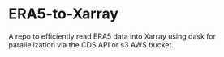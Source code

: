 # ERA5-to-Xarray
A repo to efficiently read ERA5 data into Xarray using dask for parallelization via the CDS API or s3 AWS bucket.

